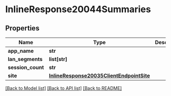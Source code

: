 # InlineResponse20044Summaries

## Properties
Name | Type | Description | Notes
------------ | ------------- | ------------- | -------------
**app_name** | **str** |  | [optional] 
**lan_segments** | **list[str]** |  | [optional] 
**session_count** | **str** |  | [optional] 
**site** | [**InlineResponse20035ClientEndpointSite**](InlineResponse20035ClientEndpointSite.md) |  | [optional] 

[[Back to Model list]](../README.md#documentation-for-models) [[Back to API list]](../README.md#documentation-for-api-endpoints) [[Back to README]](../README.md)

